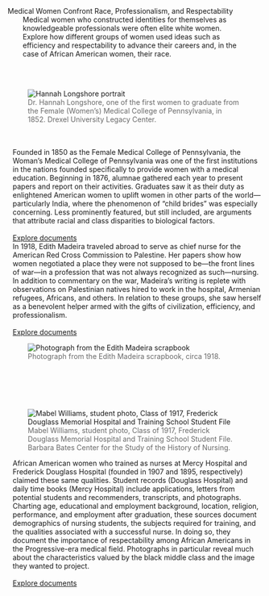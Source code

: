 <div class="lead">Medical Women Confront Race, Professionalism, and Respectability</div>

<div style="margin: 0px 40px 0px 30px">Medical women who constructed identities for themselves as knowledgeable professionals were often elite white women. Explore how different groups of women used ideas such as efficiency and respectability to advance their careers and, in the case of African American women, their race.</div>

<br/><br/>
<div class="row">
	<div class="col-md-1">
  </div>
  <div class="col-md-3">
    <figure class="figure">
      <img src="/static_images/drexel_longshore_exhibit.jpg" class="figure-img img-fluid rounded" alt="Hannah Longshore portrait">
      <figcaption class="figure-caption text-left" style="color: #696969">Dr. Hannah Longshore, one of the first women to graduate from the Female (Women’s) Medical College of Pennsylvania, in 1852. Drexel University Legacy Center.</figcaption>
    </figure>
    <br/><br/>
  </div>
  <div class="col-md-7">
    <p style="margin: 0px 00px 0px 10px">
      Founded in 1850 as the Female Medical College of Pennsylvania, the Woman’s Medical College of Pennsylvania was one of the first institutions in the nations founded specifically to provide women with a medical education. Beginning in 1876, alumnae gathered each year to present papers and report on their activities. Graduates saw it as their duty as enlightened American women to uplift women in other parts of the world—particularly India, where the phenomenon of “child brides” was especially concerning. Less prominently featured, but still included, are arguments that attribute racial and class disparities to biological factors.
    <br/><br/>
    <a href="/catalog?f%5Bcollection_id_im%5D%5B%5D=11&search_field=creator">Explore documents</a>
    </p>
  </div>
  <div class="col-md-1">
  </div>
</div>
<div class="row">
  <div class="col-md-1">
  </div>
  <div class="col-md-4">
    <p style="margin: 0px 00px 0px 10px">
      In 1918, Edith Madeira traveled abroad to serve as chief nurse for the American Red Cross Commission to Palestine. Her papers show how women negotiated a place they were not supposed to be—the front lines of war—in a profession that was not always recognized as such—nursing. In addition to commentary on the war, Madeira’s writing is replete with observations on Palestinian natives hired to work in the hospital, Armenian refugees, Africans, and others. In relation to these groups, she saw herself as a benevolent helper armed with the gifts of civilization, efficiency, and professionalism.
    <br/><br/>
    <a href="/records/285">Explore documents</a>
    </p>
  </div>
  <div class="col-md-6">
    <figure class="figure">
      <img src="/static_images/HSP8791_exhibit.jpg" class="figure-img img-fluid rounded" alt="Photograph from the Edith Madeira scrapbook">
      <figcaption class="figure-caption text-left" style="color: #696969">Photograph from the Edith Madeira scrapbook, circa 1918.</figcaption>
    </figure>
     <br/><br/>
  </div>
  <div class="col-md-1">
  </div>
  <br/><br/>
</div>
<div class="row">
	<div class="col-md-1">
  	</div>
  	<div class="col-md-3">
    	<figure class="figure">
      <img src="/static_images/MDHR_MC78_BX04S6F119_MWilliams_exhibit.jpg" class="figure-img img-fluid rounded" alt="Mabel Williams, student photo, Class of 1917, Frederick Douglass Memorial Hospital and Training School Student File">
      <figcaption class="figure-caption text-left" style="color: #696969">Mabel Williams, student photo, Class of 1917, Frederick Douglass Memorial Hospital and Training School Student File. Barbara Bates Center for the Study of the History of Nursing.</figcaption>
    </figure>
  </div>
  <div class="col-md-7">
    <p style="margin: 0px 00px 0px 10px">
      African American women who trained as nurses at Mercy Hospital and Frederick Douglass Hospital (founded in 1907 and 1895, respectively) claimed these same qualities. Student records (Douglass Hospital) and daily time books (Mercy Hospital) include applications, letters from potential students and recommenders, transcripts, and photographs. Charting age, educational and employment background, location, religion, performance, and employment after graduation, these sources document demographics of nursing students, the subjects required for training, and the qualities associated with a successful nurse. In doing so, they document the importance of respectability among African Americans in the Progressive-era medical field. Photographs in particular reveal much about the characteristics valued by the black middle class and the image they wanted to project.
    <br/><br/>
    <a href="/catalog?f%5Brepository_id_i%5D%5B%5D=2">Explore documents</a>
    </p>
  </div>
  <div class="col-md-1">
  	</div>
  	</div>
